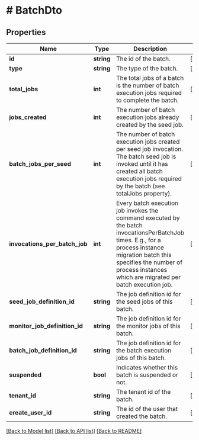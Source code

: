 # # BatchDto

## Properties

Name | Type | Description | Notes
------------ | ------------- | ------------- | -------------
**id** | **string** | The id of the batch. | [optional] 
**type** | **string** | The type of the batch. | [optional] 
**total_jobs** | **int** | The total jobs of a batch is the number of batch execution jobs required to complete the batch. | [optional] 
**jobs_created** | **int** | The number of batch execution jobs already created by the seed job. | [optional] 
**batch_jobs_per_seed** | **int** | The number of batch execution jobs created per seed job invocation. The batch seed job is invoked until it has created all batch execution jobs required by the batch (see totalJobs property). | [optional] 
**invocations_per_batch_job** | **int** | Every batch execution job invokes the command executed by the batch invocationsPerBatchJob times. E.g., for a process instance migration batch this specifies the number of process instances which are migrated per batch execution job. | [optional] 
**seed_job_definition_id** | **string** | The job definition id for the seed jobs of this batch. | [optional] 
**monitor_job_definition_id** | **string** | The job definition id for the monitor jobs of this batch. | [optional] 
**batch_job_definition_id** | **string** | The job definition id for the batch execution jobs of this batch. | [optional] 
**suspended** | **bool** | Indicates whether this batch is suspended or not. | [optional] 
**tenant_id** | **string** | The tenant id of the batch. | [optional] 
**create_user_id** | **string** | The id of the user that created the batch. | [optional] 

[[Back to Model list]](../../README.md#documentation-for-models) [[Back to API list]](../../README.md#documentation-for-api-endpoints) [[Back to README]](../../README.md)


